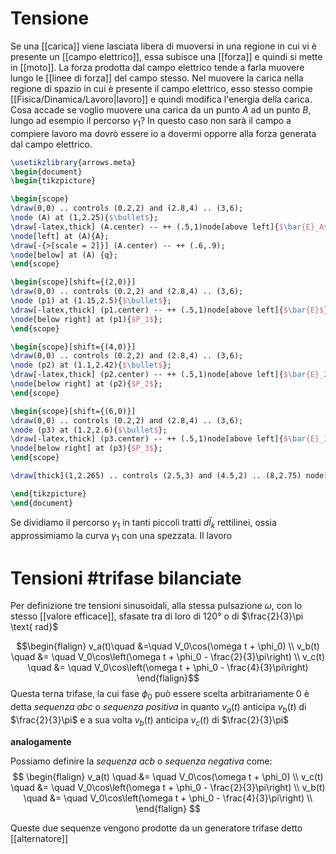 # Tensione
Se una [[carica]] viene lasciata libera di muoversi in una regione in cui vi è presente un [[campo elettrico]], essa subisce una [[forza]] e quindi si mette in [[moto]]. La forza prodotta dal campo elettrico tende a farla muovere lungo le [[linee di forza]] del campo stesso. Nel muovere la carica nella regione di spazio in cui è presente il campo elettrico, esso stesso compie [[Fisica/Dinamica/Lavoro|lavoro]] e quindi modifica l'energia della carica. Cosa accade se voglio muovere una carica da un punto $A$ ad un punto $B$, lungo ad esempio il percorso $\gamma_{1}$? In questo caso non sarà il campo a compiere lavoro ma dovrò essere io a dovermi opporre alla forza generata dal campo elettrico.

```tikz
\usetikzlibrary{arrows.meta}
\begin{document}
\begin{tikzpicture}

\begin{scope}
\draw(0,0) .. controls (0.2,2) and (2.8,4) .. (3,6);
\node (A) at (1,2.25){$\bullet$};
\draw[-latex,thick] (A.center) -- ++ (.5,1)node[above left]{$\bar{E}_A$};
\node[left] at (A){A};
\draw[-{>[scale = 2]}] (A.center) -- ++ (.6,.9);
\node[below] at (A) {q};
\end{scope}

\begin{scope}[shift={(2,0)}]
\draw(0,0) .. controls (0.2,2) and (2.8,4) .. (3,6);
\node (p1) at (1.15,2.5){$\bullet$};
\draw[-latex,thick] (p1.center) -- ++ (.5,1)node[above left]{$\bar{E}$};
\node[below right] at (p1){$P_1$};
\end{scope}

\begin{scope}[shift={(4,0)}]
\draw(0,0) .. controls (0.2,2) and (2.8,4) .. (3,6);
\node (p2) at (1.1,2.42){$\bullet$};
\draw[-latex,thick] (p2.center) -- ++ (.5,1)node[above left]{$\bar{E}_2$};
\node[below right] at (p2){$P_2$};
\end{scope}

\begin{scope}[shift={(6,0)}]
\draw(0,0) .. controls (0.2,2) and (2.8,4) .. (3,6);
\node (p3) at (1.2,2.6){$\bullet$};
\draw[-latex,thick] (p3.center) -- ++ (.5,1)node[above left]{$\bar{E}_3$};
\node[below right] at (p3){$P_3$};
\end{scope}

\draw[thick](1,2.265) .. controls (2.5,3) and (4.5,2) .. (8,2.75) node[below]{B} node[left = 1.5cm]{$\gamma_1$};

\end{tikzpicture}
\end{document}
```

Se dividiamo il percorso $\gamma_{1}$ in tanti piccoli tratti $d\bar{l}_{k}$ rettilinei, ossia approssimiamo la curva $\gamma_{1}$ con una spezzata. Il lavoro 


# Tensioni #trifase bilanciate
Per definizione tre tensioni sinusoidali, alla stessa pulsazione $\omega$, con lo stesso [[valore efficace]], sfasate tra di loro di 120° o di $\frac{2}{3}\pi \text{ rad}$

$$\begin{flalign}
v_a(t)\quad &=\quad V_0\cos(\omega t + \phi_0) \\
v_b(t) \quad &= \quad V_0\cos\left(\omega t + \phi_0 - \frac{2}{3}\pi\right) \\
v_c(t) \quad &= \quad V_0\cos\left(\omega t + \phi_0 - \frac{4}{3}\pi\right)
\end{flalign}$$
Questa terna trifase, la cui fase $\phi_0$ può essere scelta arbitrariamente $0$ è detta *sequenza abc* o *sequenza positiva* in quanto $v_a(t)$ anticipa $v_b(t)$ di $\frac{2}{3}\pi$ e a sua volta $v_b(t)$ anticipa $v_c(t)$ di $\frac{2}{3}\pi$

**analogamente**

Possiamo definire la *sequenza acb* o *sequenza negativa* come:
$$
\begin{flalign}
	v_a(t) \quad &= \quad V_0\cos(\omega t + \phi_0) \\
	v_c(t) \quad &= \quad V_0\cos\left(\omega t + \phi_0 - \frac{2}{3}\pi\right) \\
	v_b(t) \quad &= \quad V_0\cos\left(\omega t + \phi_0 - \frac{4}{3}\pi\right) \\
\end{flalign}
$$

Queste due sequenze vengono prodotte da un generatore trifase detto [[alternatore]]